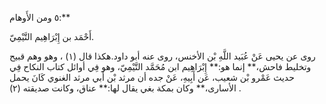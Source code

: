 ٥ ومن الأَوهام:**

أَحْمَد بن إِبْرَاهِيم التَّيْمِيّ.

روى عن يحيى عَنْ عُبَيد اللَّهِ بْن الأخنس، روى عنه أبو داود.هكذا قال (١) ، وهو وهم قبيح وتخليط فاحش،** إنما هو:** إِبْرَاهِيم ابن مُحَمَّد التَّيْمِيّ، وهو فِي أوائل كتاب النكاح فِي حديث عَمْرو بْن شعيب، عَن أَبِيهِ، عَنْ جده أن مرثد بْن أَبي مرثد الغنوي كَانَ يحمل الأسارى،** وكان بمكة بغي يقال لها:** عناق، وكانت صديقته (٢) .